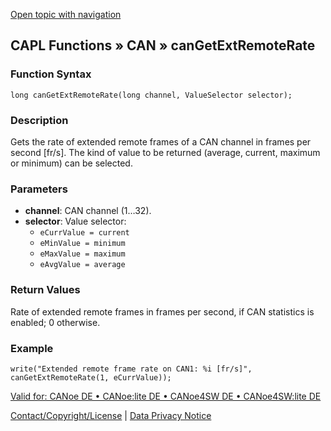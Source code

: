 [Open topic with navigation](../../../../../CANoeDEFamily.htm#Topics/CAPLFunctions/CAN/Functions/CAPLfunctionCanGetExtRemoteRate.md)

## CAPL Functions » CAN » canGetExtRemoteRate

### Function Syntax

```plaintext
long canGetExtRemoteRate(long channel, ValueSelector selector);
```

### Description

Gets the rate of extended remote frames of a CAN channel in frames per second [fr/s]. The kind of value to be returned (average, current, maximum or minimum) can be selected.

### Parameters

- **channel**: CAN channel (1…32).
- **selector**: Value selector:
  - `eCurrValue = current`
  - `eMinValue = minimum`
  - `eMaxValue = maximum`
  - `eAvgValue = average`

### Return Values

Rate of extended remote frames in frames per second, if CAN statistics is enabled; 0 otherwise.

### Example

```plaintext
write("Extended remote frame rate on CAN1: %i [fr/s]", canGetExtRemoteRate(1, eCurrValue));
```

[Valid for: CANoe DE • CANoe:lite DE • CANoe4SW DE • CANoe4SW:lite DE](../../../Shared/FeatureAvailability.md)

[Contact/Copyright/License](../../../Shared/ContactCopyrightLicense.md) | [Data Privacy Notice](https://www.vector.com/int/en/company/get-info/privacy-policy/)
